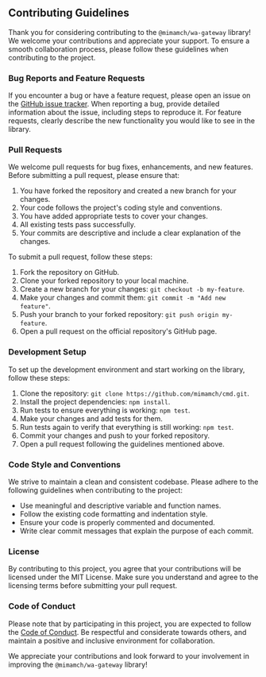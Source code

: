 ## Contributing Guidelines

Thank you for considering contributing to the `@mimamch/wa-gateway` library! We welcome your contributions and appreciate your support. To ensure a smooth collaboration process, please follow these guidelines when contributing to the project.

### Bug Reports and Feature Requests

If you encounter a bug or have a feature request, please open an issue on the [GitHub issue tracker](https://github.com/mimamch/cmd/issues). When reporting a bug, provide detailed information about the issue, including steps to reproduce it. For feature requests, clearly describe the new functionality you would like to see in the library.

### Pull Requests

We welcome pull requests for bug fixes, enhancements, and new features. Before submitting a pull request, please ensure that:

1. You have forked the repository and created a new branch for your changes.
2. Your code follows the project's coding style and conventions.
3. You have added appropriate tests to cover your changes.
4. All existing tests pass successfully.
5. Your commits are descriptive and include a clear explanation of the changes.

To submit a pull request, follow these steps:

1. Fork the repository on GitHub.
2. Clone your forked repository to your local machine.
3. Create a new branch for your changes: `git checkout -b my-feature`.
4. Make your changes and commit them: `git commit -m "Add new feature"`.
5. Push your branch to your forked repository: `git push origin my-feature`.
6. Open a pull request on the official repository's GitHub page.

### Development Setup

To set up the development environment and start working on the library, follow these steps:

1. Clone the repository: `git clone https://github.com/mimamch/cmd.git`.
2. Install the project dependencies: `npm install`.
3. Run tests to ensure everything is working: `npm test`.
4. Make your changes and add tests for them.
5. Run tests again to verify that everything is still working: `npm test`.
6. Commit your changes and push to your forked repository.
7. Open a pull request following the guidelines mentioned above.

### Code Style and Conventions

We strive to maintain a clean and consistent codebase. Please adhere to the following guidelines when contributing to the project:

- Use meaningful and descriptive variable and function names.
- Follow the existing code formatting and indentation style.
- Ensure your code is properly commented and documented.
- Write clear commit messages that explain the purpose of each commit.

### License

By contributing to this project, you agree that your contributions will be licensed under the MIT License. Make sure you understand and agree to the licensing terms before submitting your pull request.

### Code of Conduct

Please note that by participating in this project, you are expected to follow the [Code of Conduct](CODE_OF_CONDUCT.md). Be respectful and considerate towards others, and maintain a positive and inclusive environment for collaboration.

We appreciate your contributions and look forward to your involvement in improving the `@mimamch/wa-gateway` library!
